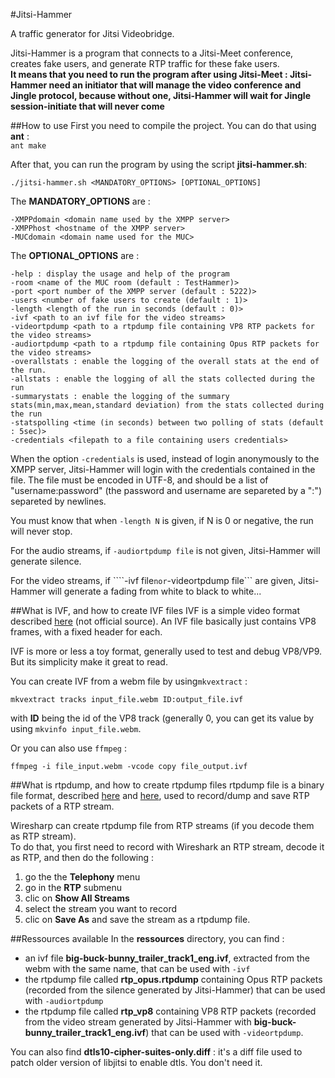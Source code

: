 #Jitsi-Hammer

A traffic generator for Jitsi Videobridge.

Jitsi-Hammer is a program that connects to a Jitsi-Meet conference, creates fake users, and generate RTP traffic for these fake users.  
**It means that you need to run the program after using Jitsi-Meet : Jitsi-Hammer need an initiator that will manage the video conference and Jingle protocol,
because without one, Jitsi-Hammer will wait for Jingle session-initiate that will never come**

##How to use
First you need to compile the project. You can do that using **ant** :  
```ant make```

After that, you can run the program by using the script **jitsi-hammer.sh**:

```./jitsi-hammer.sh <MANDATORY_OPTIONS> [OPTIONAL_OPTIONS]```

The **MANDATORY_OPTIONS** are :

```
-XMPPdomain <domain name used by the XMPP server>
-XMPPhost <hostname of the XMPP server>
-MUCdomain <domain name used for the MUC>
```

The **OPTIONAL_OPTIONS** are :

```
-help : display the usage and help of the program
-room <name of the MUC room (default : TestHammer)>
-port <port number of the XMPP server (default : 5222)>
-users <number of fake users to create (default : 1)>
-length <length of the run in seconds (default : 0)>
-ivf <path to an ivf file for the video streams>
-videortpdump <path to a rtpdump file containing VP8 RTP packets for the video streams>
-audiortpdump <path to a rtpdump file containing Opus RTP packets for the video streams>
-overallstats : enable the logging of the overall stats at the end of the run.
-allstats : enable the logging of all the stats collected during the run
-summarystats : enable the logging of the summary stats(min,max,mean,standard deviation) from the stats collected during the run
-statspolling <time (in seconds) between two polling of stats (default : 5sec)>
-credentials <filepath to a file containing users credentials>
```

When the option ```-credentials``` is used, instead of login anonymously to the XMPP server, Jitsi-Hammer will login with the credentials contained in the file.
The file must be encoded in UTF-8, and should be a list of "username:password" (the password and username are separeted by a ":") separeted by newlines.

You must know that when ```-length N``` is given, if N is 0 or negative, the run will never stop.

For the audio streams, if ```-audiortpdump file``` is not given, Jitsi-Hammer will generate silence.

For the video streams, if ````-ivf file``` nor ```-videortpdump file``` are given, Jitsi-Hammer will generate a fading from white to black to white...

##What is IVF, and how to create IVF files
IVF is a simple video format described [here](http://wiki.multimedia.cx/index.php?title=IVF) (not official source). An IVF file basically just contains VP8 frames, with a fixed header for each.

IVF is more or less a toy format, generally used to test and debug VP8/VP9. But its simplicity make it great to read.

You can create IVF from a webm file by using```mkvextract``` :
```
mkvextract tracks input_file.webm ID:output_file.ivf
```
with **ID** being the id of the VP8 track (generally 0, you can get its value by using ```mkvinfo input_file.webm```.

Or you can also use ```ffmpeg``` :
```
ffmpeg -i file_input.webm -vcode copy file_output.ivf
```

##What is rtpdump, and how to create rtpdump files
rtpdump file is a binary file format, described [here](http://wiki.wireshark.org/rtpdump) and [here](http://www.cs.columbia.edu/irt/software/rtptools/), used to record/dump and save RTP packets of a RTP stream.

Wiresharp can create rtpdump file from RTP streams (if you decode them as RTP stream).  
To do that, you first need to record with Wireshark an RTP stream, decode it as RTP, and then do the following :  
 1. go the the **Telephony** menu
 2. go in the **RTP** submenu
 3. clic on **Show All Streams**
 4. select the stream you want to record
 5. clic on **Save As** and save the stream as a rtpdump file.

##Ressources available
In the **ressources** directory, you can find :
 - an ivf file **big-buck-bunny_trailer_track1_eng.ivf**, extracted from the webm with the same name, that can be used with ```-ivf```
 - the rtpdump file called **rtp_opus.rtpdump** containing Opus RTP packets (recorded from the silence generated by Jitsi-Hammer) that can be used with ```-audiortpdump```
 - the rtpdump file called **rtp_vp8** containing VP8 RTP packets (recorded from the video stream generated by Jitsi-Hammer with **big-buck-bunny_trailer_track1_eng.ivf**) that can be used with ```-videortpdump```.

You can also find **dtls10-cipher-suites-only.diff** : it's a diff file used to patch older version of libjitsi to enable dtls. You don't need it.
